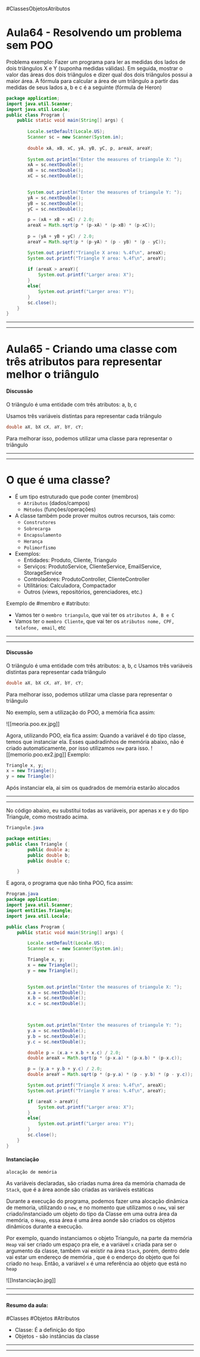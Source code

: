 #ClassesObjetosAtributos
# Aula64 - Resolvendo um problema sem POO

Problema exemplo:
Fazer um programa para ler as medidas dos lados de dois triângulos X e Y (suponha medidas válidas). Em seguida, mostrar o valor das áreas dos dois triângulos e dizer qual dos dois triângulos possui a maior área. A fórmula para calcular a área de um triângulo a partir das medidas de seus lados a, b e c é a seguinte (fórmula de Heron)

```java
package application;
import java.util.Scanner;
import java.util.Locale;
public class Program {
    public static void main(String[] args) {
        
        Locale.setDefault(Locale.US);
        Scanner sc = new Scanner(System.in);
        
        double xA, xB, xC, yA, yB, yC, p, areaX, areaY;
        
        System.out.println("Enter the measures of triangule X: ");
        xA = sc.nextDouble();
        xB = sc.nextDouble();
        xC = sc.nextDouble();

  
        System.out.println("Enter the measures of triangule Y: ");
        yA = sc.nextDouble();
        yB = sc.nextDouble();
        yC = sc.nextDouble();

        p = (xA + xB + xC) / 2.0;
        areaX = Math.sqrt(p * (p-xA) * (p-xB) * (p-xC));
        
        p = (yA + yB + yC) / 2.0;
        areaY = Math.sqrt(p * (p-yA) * (p - yB) * (p - yC));

        System.out.printf("Triangle X area: %.4f\n", areaX);
        System.out.printf("Triangle Y area: %.4f\n", areaY);
        
        if (areaX > areaY){
            System.out.printf("Larger area: X");
        }
        else{
            System.out.printf("Larger area: Y");
        }
        sc.close();
    }
}
```
---
---
# Aula65 - Criando uma classe com três atributos para representar melhor o triângulo


#### Discussão
O triângulo é uma entidade com três atributos: a, b, c

Usamos três variáveis distintas para representar cada triângulo

```java
double aX, bX cX, aY, bY, cY;
```
Para melhorar isso, podemos utilizar uma classe para representar o triângulo

---
---
# O que é uma classe?

- É um tipo estruturado que pode conter (membros)
	- `Atributos` (dados/campos)
	- `Métodos` (funções/operações)
- A classe também pode prover muitos outros recursos, tais como:
	- `Construtores`
	- `Sobrecarga`
	- `Encapsulamento`
	- `Herança`
	- `Polimorfismo`
- Exemplos:
	- Entidades: Produto, Cliente, Triangulo
	- Serviços: ProdutoService, ClienteService, EmailService, StorageService
	- Controladores: ProdutoController, ClienteController
	- Utilitários: Calculadora, Compactador
	- Outros (views, repositórios, gerenciadores, etc.)


Exemplo de #membro e #atributo:
- Vamos ter o `membro triangulo`,  que vai ter os `atributos A, B e C`
- Vamos ter o `membro Cliente`, que vai ter os `atributos nome, CPF, telefone, email`, etc

---
---

#### Discussão
O triângulo é uma entidade com três atributos: a, b, c
Usamos três variáveis distintas para representar cada triângulo
```java
double aX, bX cX, aY, bY, cY;
```
Para melhorar isso, podemos utilizar uma classe para representar o triângulo

No exemplo, sem a utilização do POO, a memória fica assim:

![[meoria.poo.ex.jpg]]




Agora, utilizando POO, ela fica assim:
Quando a variável é do tipo classe, temos que instanciar ela.
Esses quadradinhos de memória abaixo, não é criado automaticamente, por isso utilizamos `new` para isso.
![[memorio.poo.ex2.jpg]]
Exemplo: 
```java
Triangle x, y;
x = new Triangle(); 
y = new Triangle()
```
Após instanciar ela, ai sim os quadrados de memória estarão alocados

---
---
No código abaixo, eu substitui todas as variáveis, por apenas x e y do tipo Triangule, como mostrado acima.
```java
Triangule.java

package entities;
public class Triangle {
        public double a;
        public double b;
        public double c;

    }
```

E agora, o programa que não tinha POO, fica assim:
```java
Program.java
package application;
import java.util.Scanner;
import entities.Triangle;
import java.util.Locale;

public class Program {
    public static void main(String[] args) {

        Locale.setDefault(Locale.US);
        Scanner sc = new Scanner(System.in);

        Triangle x, y;
        x = new Triangle();
        y = new Triangle();

  
        System.out.println("Enter the measures of triangule X: ");
        x.a = sc.nextDouble();
        x.b = sc.nextDouble();
        x.c = sc.nextDouble();

  

        System.out.println("Enter the measures of triangule Y: ");
        y.a = sc.nextDouble();
        y.b = sc.nextDouble();
        y.c = sc.nextDouble();

        double p = (x.a + x.b + x.c) / 2.0;
        double areaX = Math.sqrt(p * (p-x.a) * (p-x.b) * (p-x.c));

        p = (y.a + y.b + y.c) / 2.0;
        double areaY = Math.sqrt(p * (p-y.a) * (p - y.b) * (p - y.c));

        System.out.printf("Triangle X area: %.4f\n", areaX);
        System.out.printf("Triangle Y area: %.4f\n", areaY);

        if (areaX > areaY){
            System.out.printf("Larger area: X");
        }
        else{
            System.out.printf("Larger area: Y");
        }
        sc.close();
    }
}
```

#### Instanciação
`alocação de memória`

As variáveis declaradas, são criadas numa área da memória chamada de `Stack`, que é a área aonde são criadas as variáveis estáticas 

Durante a execução do programa, podemos fazer uma alocação dinâmica de memoria, utilizando o `new`, e no momento que utilizamos o `new`, vai ser criado/instanciado um objeto do tipo da Classe em uma outra área da memória, o `Heap`, essa área é uma área aonde são criados os objetos dinâmicos  durante a execução.

Por exemplo, quando instanciamos o objeto Triangulo, na parte da memória `Heap` vai ser criado um espaço pra ele, e a variável `x` criada para ser o argumento da classe, também vai existir na área `Stack`, porém, dentro dele vai estar um endereço de memória , que é o enderço do objeto que foi criado no `heap`.
Então, a variável `x` é uma referência ao objeto que está no `heap` 

![[Instanciação.jpg]]

---
---
#### Resumo da aula:

#Classes #Objetos #Atributos
- Classe: É a definição do tipo
- Objetos - são instâncias da classe

---
---

